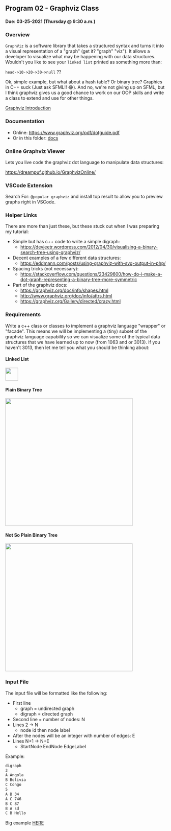## Program 02 - Graphviz Class
#### Due: 03-25-2021 (Thursday @ 9:30 a.m.)

### Overview

`GraphViz` is a software library that takes a structured syntax and turns it into a visual representation of a "graph" (get it? "graph" "viz"). It allows a developer to visualize what may be happening with our data structures. Wouldn't you like to see your `linked list` printed as something more than: 

`head->10->20->30->null` ?? 

Ok, simple example, but what about a hash table? Or binary tree? Graphics in C++ suck (Just ask SFML!! :joy:). And no, we're not giving up on SFML, but I think graphviz gives us a good chance to work on our OOP skills and write a class to extend and use for other things.

[Graphviz Introduction](graphviz_intro.md)

### Documentation

- Online: https://www.graphviz.org/pdf/dotguide.pdf
- Or in this folder: [docs](./dotguide.pdf)

### Online Graphviz Viewer

Lets you live code the graphviz dot language to manipulate data structures:

https://dreampuf.github.io/GraphvizOnline/


### VSCode Extension

Search For: `@popular graphviz` and install top result to allow you to preview graphs right in VSCode. 

### Helper Links

There are more than just these, but these stuck out when I was preparing my tutorial:

- Simple but has c++ code to write a simple digraph:
  - https://devjeetr.wordpress.com/2012/04/30/visualising-a-binary-search-tree-using-graphviz/
- Decent examples of a few different data structures:
  - https://eddmann.com/posts/using-graphviz-with-svg-output-in-php/
- Spacing tricks (not necessary):
  - https://stackoverflow.com/questions/23429600/how-do-i-make-a-dot-graph-representing-a-binary-tree-more-symmetric
- Part of the graphviz docs:
  - https://graphviz.org/doc/info/shapes.html
  - http://www.graphviz.org/doc/info/attrs.html
  - https://graphviz.org/Gallery/directed/crazy.html

### Requirements

Write a c++ class or classes to implement a graphviz language "wrapper" or "facade". This means we will be implementing a (tiny) subset of the graphviz language capability so we can visualize some of the typical data structures that we have learned up to now (from 1063 and or 3013). If you haven't 3013, then let me tell you what you should be thinking about: 

#### Linked List

<img src="https://cs.msutexas.edu/~griffin/zcloud/zcloud-files/gz_linked_list_lr_node_shape.png" height="40">

#### Plain Binary Tree

<img src="https://cs.msutexas.edu/~griffin/zcloud/zcloud-files/gz_binary_tree_plain.png" width="400">

#### Not So Plain Binary Tree 

<img src="https://cs.msutexas.edu/~griffin/zcloud/zcloud-files/gz_binary_tree_w_records.png" width="400">

### Input File

The input file will be formatted like the following:

- First line
  - graph = undirected graph
  - digraph = directed graph
- Second line = number of nodes: N
- Lines 2 -> N 
  - node id then node label
- After the nodes will be an integer with number of edges: E
- Lines N+1 -> N+E
  - StartNode EndNode EdgeLabel

Example:
```txt
digraph
3
A Angola
B Bolivia
C Congo
5
A B 34
A C 746
B C 87
B A sd
C B Hello
```

Big example [HERE](example_input_file.txt)
